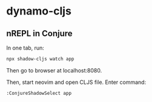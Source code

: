 # dynamo-cljs

## nREPL in Conjure

In one tab, run:
```bash
npx shadow-cljs watch app
```

Then go to browser at localhost:8080.

Then, start neovim and open CLJS file. Enter command:
```
:ConjureShadowSelect app
```
